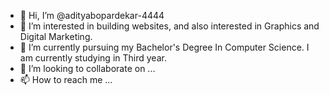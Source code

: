 - 👋 Hi, I’m @adityabopardekar-4444
- 👀 I’m interested in building websites, and also interested in Graphics and Digital Marketing.
- 🌱 I’m currently pursuing my Bachelor's Degree In Computer Science. I am currently studying in Third year. 
- 💞️ I’m looking to collaborate on ...
- 📫 How to reach me ...

<!---
adityabopardekar-4444/adityabopardekar-4444 is a ✨ special ✨ repository because its `README.md` (this file) appears on your GitHub profile.
You can click the Preview link to take a look at your changes.
--->
